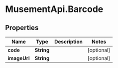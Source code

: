 # MusementApi.Barcode

## Properties
Name | Type | Description | Notes
------------ | ------------- | ------------- | -------------
**code** | **String** |  | [optional] 
**imageUrl** | **String** |  | [optional] 



